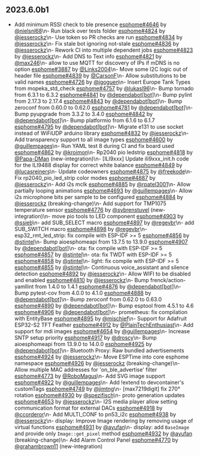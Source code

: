 ## 2023.6.0b1

- Add minimum RSSI check to ble presence [esphome#4646](https://github.com/esphome/esphome/pull/4646) by [@nielsnl68](https://github.com/nielsnl68)\n- Run black over tests folder [esphome#4824](https://github.com/esphome/esphome/pull/4824) by [@jesserockz](https://github.com/jesserockz)\n- Use token so PR checks are run [esphome#4834](https://github.com/esphome/esphome/pull/4834) by [@jesserockz](https://github.com/jesserockz)\n- Fix stale bot ignoring not-stale [esphome#4836](https://github.com/esphome/esphome/pull/4836) by [@jesserockz](https://github.com/jesserockz)\n- Rework CI into multiple dependent jobs [esphome#4823](https://github.com/esphome/esphome/pull/4823) by [@jesserockz](https://github.com/jesserockz)\n- Add DNS to Text info [esphome#4821](https://github.com/esphome/esphome/pull/4821) by [@max246](https://github.com/max246)\n- allow to use MQTT for discovery of IPs if mDNS is no option  [esphome#3887](https://github.com/esphome/esphome/pull/3887) by [@Links2004](https://github.com/Links2004)\n- Move some I2C logic out of header file [esphome#4839](https://github.com/esphome/esphome/pull/4839) by [@CarsonF](https://github.com/CarsonF)\n- Allow substitutions to be valid names [esphome#4726](https://github.com/esphome/esphome/pull/4726) by [@jgoguen](https://github.com/jgoguen)\n- Insert Europe Tank Types from mopeka_std_check [esphome#4757](https://github.com/esphome/esphome/pull/4757) by [@lukasl96](https://github.com/lukasl96)\n- Bump tornado from 6.3.1 to 6.3.2 [esphome#4841](https://github.com/esphome/esphome/pull/4841) by [@dependabot[bot]](https://github.com/apps/dependabot)\n- Bump pylint from 2.17.3 to 2.17.4 [esphome#4843](https://github.com/esphome/esphome/pull/4843) by [@dependabot[bot]](https://github.com/apps/dependabot)\n- Bump zeroconf from 0.60.0 to 0.62.0 [esphome#4781](https://github.com/esphome/esphome/pull/4781) by [@dependabot[bot]](https://github.com/apps/dependabot)\n- Bump pyupgrade from 3.3.2 to 3.4.0 [esphome#4842](https://github.com/esphome/esphome/pull/4842) by [@dependabot[bot]](https://github.com/apps/dependabot)\n- Bump platformio from 6.1.6 to 6.1.7 [esphome#4795](https://github.com/esphome/esphome/pull/4795) by [@dependabot[bot]](https://github.com/apps/dependabot)\n- Migrate e131 to use socket instead of WiFiUDP arduino library [esphome#4832](https://github.com/esphome/esphome/pull/4832) by [@jesserockz](https://github.com/jesserockz)\n- Add transparency support to all image types [esphome#4600](https://github.com/esphome/esphome/pull/4600) by [@guillempages](https://github.com/guillempages)\n- Run YAML test 8 during CI and fix board used [esphome#4862](https://github.com/esphome/esphome/pull/4862) by [@kroimon](https://github.com/kroimon)\n- Rp2040 pio ledstrip [esphome#4818](https://github.com/esphome/esphome/pull/4818) by [@Papa-DMan](https://github.com/Papa-DMan) (new-integration)\n- [ILI9xxx] Update ili9xxx_init.h code for the ILI9488 display for correct white balance [esphome#4849](https://github.com/esphome/esphome/pull/4849) by [@lucasreiners](https://github.com/lucasreiners)\n- Update codeowners [esphome#4875](https://github.com/esphome/esphome/pull/4875) by [@freekode](https://github.com/freekode)\n- Fix rp2040_pio_led_strip color modes [esphome#4887](https://github.com/esphome/esphome/pull/4887) by [@jesserockz](https://github.com/jesserockz)\n- Add i2s mclk [esphome#4885](https://github.com/esphome/esphome/pull/4885) by [@rpatel3001](https://github.com/rpatel3001)\n- Allow partially looping animations [esphome#4693](https://github.com/esphome/esphome/pull/4693) by [@guillempages](https://github.com/guillempages)\n- Allow i2s microphone bits per sample to be configured [esphome#4884](https://github.com/esphome/esphome/pull/4884) by [@jesserockz](https://github.com/jesserockz) (breaking-change)\n- Add support for TMP1075 temperature sensor [esphome#4776](https://github.com/esphome/esphome/pull/4776) by [@sybrenstuvel](https://github.com/sybrenstuvel) (new-integration)\n- move pio tools to LED component [esphome#4903](https://github.com/esphome/esphome/pull/4903) by [@ssieb](https://github.com/ssieb)\n- add SUB_SELECT macro [esphome#4897](https://github.com/esphome/esphome/pull/4897) by [@regevbr](https://github.com/regevbr)\n- add SUB_SWITCH macro [esphome#4898](https://github.com/esphome/esphome/pull/4898) by [@regevbr](https://github.com/regevbr)\n- esp32_rmt_led_strip: fix compile with ESP-IDF >= 5 [esphome#4856](https://github.com/esphome/esphome/pull/4856) by [@stintel](https://github.com/stintel)\n- Bump aioesphomeapi from 13.7.5 to 13.9.0 [esphome#4907](https://github.com/esphome/esphome/pull/4907) by [@dependabot[bot]](https://github.com/apps/dependabot)\n- ota: fix compile with ESP-IDF >= 5 [esphome#4857](https://github.com/esphome/esphome/pull/4857) by [@stintel](https://github.com/stintel)\n- ota: fix TWDT with ESP-IDF >= 5 [esphome#4858](https://github.com/esphome/esphome/pull/4858) by [@stintel](https://github.com/stintel)\n- light: fix compile with ESP-IDF >= 5 [esphome#4855](https://github.com/esphome/esphome/pull/4855) by [@stintel](https://github.com/stintel)\n- Continuous voice_assistant and silence detection [esphome#4892](https://github.com/esphome/esphome/pull/4892) by [@jesserockz](https://github.com/jesserockz)\n- Allow WIFI to be disabled and enabled [esphome#4810](https://github.com/esphome/esphome/pull/4810) by [@jesserockz](https://github.com/jesserockz)\n- Bump frenck/action-yamllint from 1.4.0 to 1.4.1 [esphome#4876](https://github.com/esphome/esphome/pull/4876) by [@dependabot[bot]](https://github.com/apps/dependabot)\n- Bump pytest-cov from 4.0.0 to 4.1.0 [esphome#4888](https://github.com/esphome/esphome/pull/4888) by [@dependabot[bot]](https://github.com/apps/dependabot)\n- Bump zeroconf from 0.62.0 to 0.63.0 [esphome#4890](https://github.com/esphome/esphome/pull/4890) by [@dependabot[bot]](https://github.com/apps/dependabot)\n- Bump esptool from 4.5.1 to 4.6 [esphome#4906](https://github.com/esphome/esphome/pull/4906) by [@dependabot[bot]](https://github.com/apps/dependabot)\n- prometheus: fix compilation with EntityBase [esphome#4895](https://github.com/esphome/esphome/pull/4895) by [@mischief](https://github.com/mischief)\n- Support for Adafruit ESP32-S2 TFT Feather [esphome#4912](https://github.com/esphome/esphome/pull/4912) by [@PlainTechEnthusiast](https://github.com/PlainTechEnthusiast)\n- Add support for mdi images [esphome#4654](https://github.com/esphome/esphome/pull/4654) by [@guillempages](https://github.com/guillempages)\n- Increase SNTP setup priority [esphome#4917](https://github.com/esphome/esphome/pull/4917) by [@droscy](https://github.com/droscy)\n- Bump aioesphomeapi from 13.9.0 to 14.0.0 [esphome#4925](https://github.com/esphome/esphome/pull/4925) by [@dependabot[bot]](https://github.com/apps/dependabot)\n- Bluetooth Proxy: Raw bundled advertisements [esphome#4924](https://github.com/esphome/esphome/pull/4924) by [@jesserockz](https://github.com/jesserockz)\n- Move ESPTime into core esphome namespace [esphome#4926](https://github.com/esphome/esphome/pull/4926) by [@jesserockz](https://github.com/jesserockz) (breaking-change)\n- Allow multiple MAC addresses for 'on_ble_advertise' filter [esphome#4773](https://github.com/esphome/esphome/pull/4773) by [@RoboMagus](https://github.com/RoboMagus)\n- Add SVG image support [esphome#4922](https://github.com/esphome/esphome/pull/4922) by [@guillempages](https://github.com/guillempages)\n- Add !extend to devcontainer's customTags [esphome#4749](https://github.com/esphome/esphome/pull/4749) by [@jimtng](https://github.com/jimtng)\n- [max7219digit] fix 270° rotation [esphome#4930](https://github.com/esphome/esphome/pull/4930) by [@spezifisch](https://github.com/spezifisch)\n- proto generation updates [esphome#4653](https://github.com/esphome/esphome/pull/4653) by [@jesserockz](https://github.com/jesserockz)\n- I2S media player allow setting communication format for external DACs [esphome#4918](https://github.com/esphome/esphome/pull/4918) by [@ccorderor](https://github.com/ccorderor)\n- Add MULTI_CONF to pn53_i2c [esphome#4938](https://github.com/esphome/esphome/pull/4938) by [@jesserockz](https://github.com/jesserockz)\n- display: Improve Image rendering by removing usage of virtual functions [esphome#4931](https://github.com/esphome/esphome/pull/4931) by [@ayufan](https://github.com/ayufan)\n- display: add `BaseImage` and provide only `Image::get_pixel` method [esphome#4932](https://github.com/esphome/esphome/pull/4932) by [@ayufan](https://github.com/ayufan) (breaking-change)\n- Add Alarm Control Panel [esphome#4770](https://github.com/esphome/esphome/pull/4770) by [@grahambrown11](https://github.com/grahambrown11) (new-integration)
